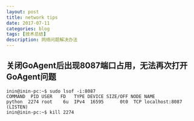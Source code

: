 ```yaml
---
layout: post
title: network tips
date: 2017-07-11
categories: blog
tags: [技术总结]
description: 网络问题解决办法
---
```

## 关闭GoAgent后出现8087端口占用，无法再次打开GoAgent问题
```
inin@inin-pc:~$ sudo lsof -i:8087
COMMAND  PID USER   FD   TYPE DEVICE SIZE/OFF NODE NAME
python  2274 root    6u  IPv4  16595      0t0  TCP localhost:8087 (LISTEN)
inin@inin-pc:~$ kill 2274
```

